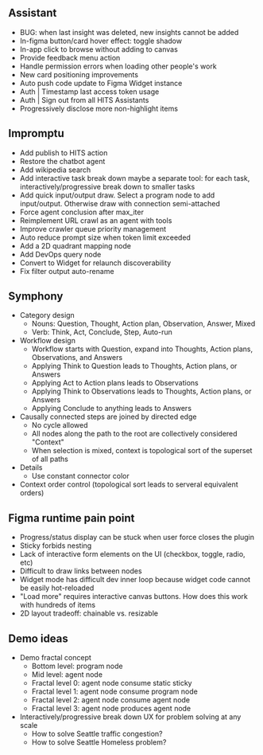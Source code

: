## Assistant

- BUG: when last insight was deleted, new insights cannot be added
- In-figma button/card hover effect: toggle shadow
- In-app click to browse without adding to canvas
- Provide feedback menu action
- Handle permission errors when loading other people's work
- New card positioning improvements
- Auto push code update to Figma Widget instance
- Auth | Timestamp last access token usage
- Auth | Sign out from all HITS Assistants
- Progressively disclose more non-highlight items

## Impromptu

- Add publish to HITS action
- Restore the chatbot agent
- Add wikipedia search
- Add interactive task break down maybe a separate tool: for each task, interactively/progressive break down to smaller tasks
- Add quick input/output draw. Select a program node to add input/output. Otherwise draw with connection semi-attached
- Force agent conclusion after max_iter
- Reimplement URL crawl as an agent with tools
- Improve crawler queue priority management
- Auto reduce prompt size when token limit exceeded
- Add a 2D quadrant mapping node
- Add DevOps query node
- Convert to Widget for relaunch discoverability
- Fix filter output auto-rename

## Symphony

- Category design
  - Nouns: Question, Thought, Action plan, Observation, Answer, Mixed
  - Verb: Think, Act, Conclude, Step, Auto-run
- Workflow design
  - Workflow starts with Question, expand into Thoughts, Action plans, Observations, and Answers
  - Applying Think to Question leads to Thoughts, Action plans, or Answers
  - Applying Act to Action plans leads to Observations
  - Applying Think to Observations leads to Thoughts, Action plans, or Answers
  - Applying Conclude to anything leads to Answers
- Causally connected steps are joined by directed edge
  - No cycle allowed
  - All nodes along the path to the root are collectively considered "Context"
  - When selection is mixed, context is topological sort of the superset of all paths
- Details
  - Use constant connector color
- Context order control (topological sort leads to serveral equivalent orders)

## Figma runtime pain point

- Progress/status display can be stuck when user force closes the plugin
- Sticky forbids nesting
- Lack of interactive form elements on the UI (checkbox, toggle, radio, etc)
- Difficult to draw links between nodes
- Widget mode has difficult dev inner loop because widget code cannot be easily hot-reloaded
- "Load more" requires interactive canvas buttons. How does this work with hundreds of items
- 2D layout tradeoff: chainable vs. resizable

## Demo ideas

- Demo fractal concept
  - Bottom level: program node
  - Mid level: agent node
  - Fractal level 0: agent node consume static sticky
  - Fractal level 1: agent node consume program node
  - Fractal level 2: agent node consume agent node
  - Fractal level 3: agent node produces agent node
- Interactively/progressive break down UX for problem solving at any scale
  - How to solve Seattle traffic congestion?
  - How to solve Seattle Homeless problem?
